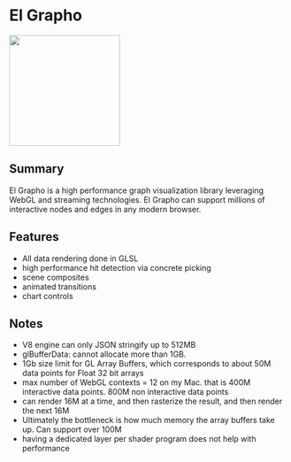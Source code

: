 # El Grapho

<img width="200" src="https://raw.githubusercontent.com/ericdrowell/ElGrapho/master/el-grapho-logo-white.png"/>

## Summary

El Grapho is a high performance graph visualization library leveraging WebGL and streaming technologies.  El Grapho can support millions of interactive nodes and edges in any modern browser.

## Features
* All data rendering done in GLSL
* high performance hit detection via concrete picking
* scene composites
* animated transitions
* chart controls

## Notes
* V8 engine can only JSON stringify up to 512MB
* glBufferData: cannot allocate more than 1GB.
* 1Gb size limit for GL Array Buffers, which corresponds to about 50M data points for Float 32 bit arrays
* max number of WebGL contexts = 12 on my Mac.  that is 400M interactive data points.  800M non interactive data points
* can render 16M at a time, and then rasterize the result, and then render the next 16M
* Ultimately the bottleneck is how much memory the array buffers take up.  Can support over 100M
* having a dedicated layer per shader program does not help with performance